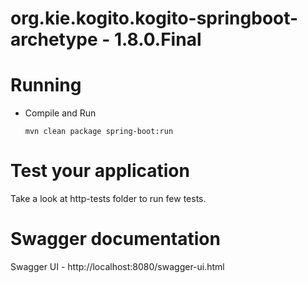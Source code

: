 # org.kie.kogito.kogito-springboot-archetype - 1.8.0.Final #

# Running

- Compile and Run

    ```
    mvn clean package spring-boot:run    
    ```

# Test your application

Take a look at http-tests folder to run few tests.

# Swagger documentation
Swagger UI - http://localhost:8080/swagger-ui.html
